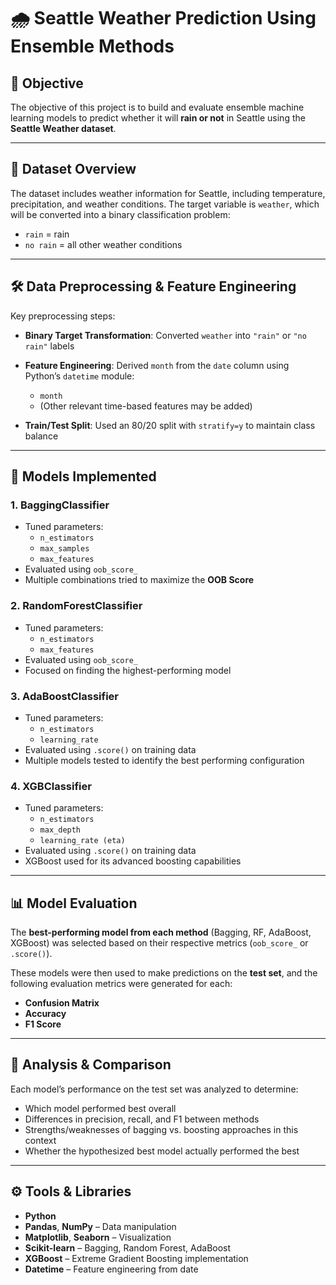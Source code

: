 # 🌧️ Seattle Weather Prediction Using Ensemble Methods

## 📌 Objective
The objective of this project is to build and evaluate ensemble machine learning models to predict whether it will **rain or not** in Seattle using the **Seattle Weather dataset**.

---

## 🧪 Dataset Overview

The dataset includes weather information for Seattle, including temperature, precipitation, and weather conditions. The target variable is `weather`, which will be converted into a binary classification problem:  
- `rain` = rain  
- `no rain` = all other weather conditions

---

## 🛠️ Data Preprocessing & Feature Engineering

Key preprocessing steps:
- **Binary Target Transformation**: Converted `weather` into `"rain"` or `"no rain"` labels
- **Feature Engineering**: Derived `month` from the `date` column using Python’s `datetime` module:
  - `month`
  - (Other relevant time-based features may be added)

- **Train/Test Split**: Used an 80/20 split with `stratify=y` to maintain class balance

---

## 🤖 Models Implemented

### 1. **BaggingClassifier**
- Tuned parameters:
  - `n_estimators`
  - `max_samples`
  - `max_features`
- Evaluated using `oob_score_`
- Multiple combinations tried to maximize the **OOB Score**

### 2. **RandomForestClassifier**
- Tuned parameters:
  - `n_estimators`
  - `max_features`
- Evaluated using `oob_score_`
- Focused on finding the highest-performing model

### 3. **AdaBoostClassifier**
- Tuned parameters:
  - `n_estimators`
  - `learning_rate`
- Evaluated using `.score()` on training data
- Multiple models tested to identify the best performing configuration

### 4. **XGBClassifier**
- Tuned parameters:
  - `n_estimators`
  - `max_depth`
  - `learning_rate (eta)`
- Evaluated using `.score()` on training data
- XGBoost used for its advanced boosting capabilities

---

## 📊 Model Evaluation

The **best-performing model from each method** (Bagging, RF, AdaBoost, XGBoost) was selected based on their respective metrics (`oob_score_` or `.score()`).

These models were then used to make predictions on the **test set**, and the following evaluation metrics were generated for each:
- **Confusion Matrix**
- **Accuracy**
- **F1 Score**

---

## 🧠 Analysis & Comparison

Each model’s performance on the test set was analyzed to determine:

- Which model performed best overall
- Differences in precision, recall, and F1 between methods
- Strengths/weaknesses of bagging vs. boosting approaches in this context
- Whether the hypothesized best model actually performed the best

---

## ⚙️ Tools & Libraries

- **Python**
- **Pandas**, **NumPy** – Data manipulation
- **Matplotlib**, **Seaborn** – Visualization
- **Scikit-learn** – Bagging, Random Forest, AdaBoost
- **XGBoost** – Extreme Gradient Boosting implementation
- **Datetime** – Feature engineering from date
